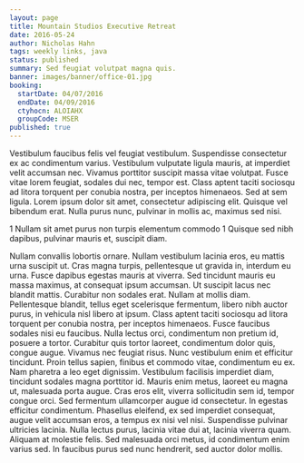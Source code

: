 ```yaml
---
layout: page
title: Mountain Studios Executive Retreat
date: 2016-05-24
author: Nicholas Hahn
tags: weekly links, java
status: published
summary: Sed feugiat volutpat magna quis.
banner: images/banner/office-01.jpg
booking:
  startDate: 04/07/2016
  endDate: 04/09/2016
  ctyhocn: ALOIAHX
  groupCode: MSER
published: true
---
```

Vestibulum faucibus felis vel feugiat vestibulum. Suspendisse consectetur ex ac condimentum varius. Vestibulum vulputate ligula mauris, at imperdiet velit accumsan nec. Vivamus porttitor suscipit massa vitae volutpat. Fusce vitae lorem feugiat, sodales dui nec, tempor est. Class aptent taciti sociosqu ad litora torquent per conubia nostra, per inceptos himenaeos. Sed at sem ligula. Lorem ipsum dolor sit amet, consectetur adipiscing elit. Quisque vel bibendum erat. Nulla purus nunc, pulvinar in mollis ac, maximus sed nisi.

1 Nullam sit amet purus non turpis elementum commodo
1 Quisque sed nibh dapibus, pulvinar mauris et, suscipit diam.

Nullam convallis lobortis ornare. Nullam vestibulum lacinia eros, eu mattis urna suscipit ut. Cras magna turpis, pellentesque ut gravida in, interdum eu urna. Fusce dapibus egestas mauris at viverra. Sed tincidunt mauris eu massa maximus, at consequat ipsum accumsan. Ut suscipit lacus nec blandit mattis. Curabitur non sodales erat. Nullam at mollis diam. Pellentesque blandit, tellus eget scelerisque fermentum, libero nibh auctor purus, in vehicula nisl libero at ipsum. Class aptent taciti sociosqu ad litora torquent per conubia nostra, per inceptos himenaeos. Fusce faucibus sodales nisi eu faucibus. Nulla lectus orci, condimentum non pretium id, posuere a tortor.
Curabitur quis tortor laoreet, condimentum dolor quis, congue augue. Vivamus nec feugiat risus. Nunc vestibulum enim et efficitur tincidunt. Proin tellus sapien, finibus et commodo vitae, condimentum eu ex. Nam pharetra a leo eget dignissim. Vestibulum facilisis imperdiet diam, tincidunt sodales magna porttitor id. Mauris enim metus, laoreet eu magna ut, malesuada porta augue. Cras eros elit, viverra sollicitudin sem id, tempor congue orci. Sed fermentum ullamcorper augue id consectetur. In egestas efficitur condimentum. Phasellus eleifend, ex sed imperdiet consequat, augue velit accumsan eros, a tempus ex nisi vel nisi. Suspendisse pulvinar ultricies lacinia. Nulla lectus purus, lacinia vitae dui at, lacinia viverra quam. Aliquam at molestie felis. Sed malesuada orci metus, id condimentum enim varius sed. In faucibus purus sed nunc hendrerit, sed auctor dolor mollis.
